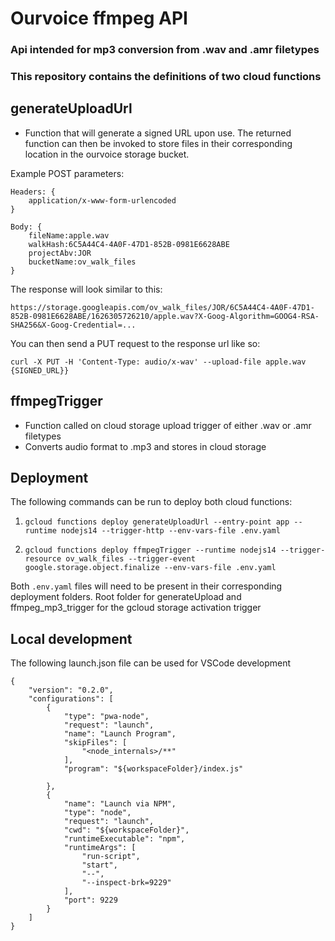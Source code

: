 # Ourvoice ffmpeg API

### Api intended for mp3 conversion from .wav and .amr filetypes
### This repository contains the definitions of two cloud functions

## generateUploadUrl

- Function that will generate a signed URL upon use.
The returned function can then be invoked to store files in their corresponding location in the ourvoice storage bucket.

Example POST parameters:
```
Headers: {
    application/x-www-form-urlencoded
}
```
```
Body: {
    fileName:apple.wav
    walkHash:6C5A44C4-4A0F-47D1-852B-0981E6628ABE
    projectAbv:JOR
    bucketName:ov_walk_files
}
```
The response will look similar to this:

```
https://storage.googleapis.com/ov_walk_files/JOR/6C5A44C4-4A0F-47D1-852B-0981E6628ABE/1626305726210/apple.wav?X-Goog-Algorithm=GOOG4-RSA-SHA256&X-Goog-Credential=...
```
You can then send a PUT request to the response url like so:
```
curl -X PUT -H 'Content-Type: audio/x-wav' --upload-file apple.wav {SIGNED_URL}}
```



## ffmpegTrigger
- Function called on cloud storage upload trigger of either .wav or .amr filetypes
- Converts audio format to .mp3 and stores in cloud storage

## Deployment
The following commands can be run to deploy both cloud functions:

1.  `gcloud functions deploy generateUploadUrl --entry-point app --runtime nodejs14 --trigger-http --env-vars-file .env.yaml`



2. `gcloud functions deploy ffmpegTrigger --runtime nodejs14 --trigger-resource ov_walk_files --trigger-event google.storage.object.finalize --env-vars-file .env.yaml`

Both `.env.yaml` files will need to be present in their corresponding deployment folders.
Root folder for generateUpload and ffmpeg_mp3_trigger for the gcloud storage activation trigger

## Local development

The following launch.json file can be used for VSCode development

```
{
    "version": "0.2.0",
    "configurations": [
        {
            "type": "pwa-node",
            "request": "launch",
            "name": "Launch Program",
            "skipFiles": [
                "<node_internals>/**"
            ],
            "program": "${workspaceFolder}/index.js"
            
        },
        {
            "name": "Launch via NPM",
            "type": "node",
            "request": "launch",
            "cwd": "${workspaceFolder}",
            "runtimeExecutable": "npm",
            "runtimeArgs": [
                "run-script",
                "start",
                "--",
                "--inspect-brk=9229"
            ],
            "port": 9229
        }
    ]
}
```
